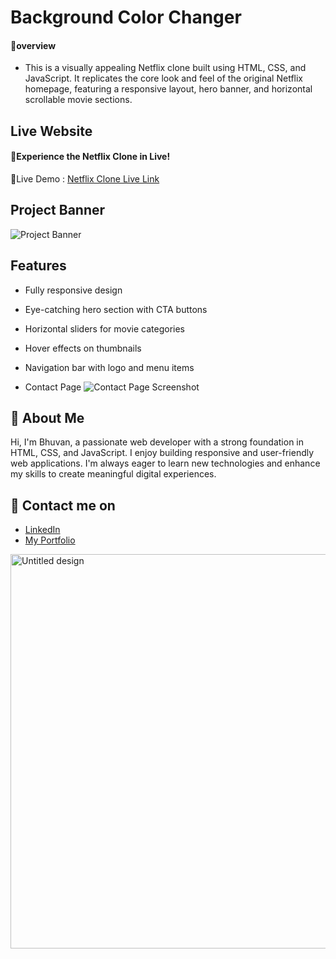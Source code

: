 # Background Color Changer

#### 🔰overview
- This is a visually appealing Netflix clone built using HTML, CSS, and JavaScript. It replicates the core look and feel of the original Netflix homepage, featuring a responsive layout, hero banner, and horizontal scrollable movie sections.
## Live Website
#### 🚀Experience the Netflix Clone in Live!
🔗Live Demo :
[Netflix Clone Live Link](https://bhuvan-anupoju.github.io/Netflix-Clone/)
## Project Banner
![Project Banner](https://github.com/user-attachments/assets/d8d9816e-b0f1-4c9e-aedc-d7f85fbb8150)

## Features

- Fully responsive design

- Eye-catching hero section with CTA buttons

- Horizontal sliders for movie categories

- Hover effects on thumbnails

- Navigation bar with logo and menu items

- Contact  Page
![Contact Page Screenshot](https://github.com/user-attachments/assets/c8d2fc64-7585-4162-ae8d-033731a556fe)

## 👦 About Me
Hi, I'm Bhuvan, a passionate web developer with a strong foundation in HTML, CSS, and JavaScript. I enjoy building responsive and user-friendly web applications. I'm always eager to learn new technologies and enhance my skills to create meaningful digital experiences.

## 🔗 Contact me on
- [LinkedIn](https://www.linkedin.com/in/bhuvan-anupoju/)
- [My Portfolio](https://bhuvan-anupoju.github.io/Bhuvan.dev/)


<img width="1333" height="631" alt="Untitled design" src="" />
